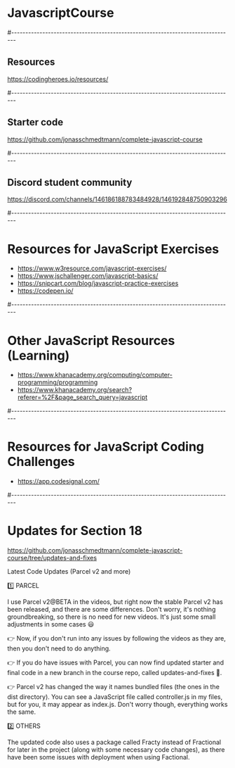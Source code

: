 # JavascriptCourse

#-------------------------------------------------------------------------------
## Resources
https://codingheroes.io/resources/

#-------------------------------------------------------------------------------
## Starter code
https://github.com/jonasschmedtmann/complete-javascript-course

#-------------------------------------------------------------------------------
## Discord student community
https://discord.com/channels/146186188783484928/146192848750903296

#-------------------------------------------------------------------------------
# Resources for JavaScript Exercises
- https://www.w3resource.com/javascript-exercises/
- https://www.jschallenger.com/javascript-basics/
- https://snipcart.com/blog/javascript-practice-exercises
- https://codepen.io/

#-------------------------------------------------------------------------------
# Other JavaScript Resources (Learning)
- https://www.khanacademy.org/computing/computer-programming/programming
- https://www.khanacademy.org/search?referer=%2F&page_search_query=javascript

#-------------------------------------------------------------------------------
# Resources for JavaScript Coding Challenges
- https://app.codesignal.com/


#-------------------------------------------------------------------------------
# Updates for Section 18
https://github.com/jonasschmedtmann/complete-javascript-course/tree/updates-and-fixes

Latest Code Updates (Parcel v2 and more)

1️⃣ PARCEL

I use Parcel v2@BETA in the videos, but right now the stable Parcel v2 has been released, and there are some differences. Don't worry, it's nothing groundbreaking, so there is no need for new videos. It's just some small adjustments in some cases 😃

👉 Now, if you don't run into any issues by following the videos as they are, then you don't need to do anything.

👉 If you do have issues with Parcel, you can now find updated starter and final code in a new branch in the course repo, called updates-and-fixes 🐛.

👉 Parcel v2 has changed the way it names bundled files (the ones in the dist directory). You can see a JavaScript file called controller.js in my files, but for you, it may appear as index.js. Don't worry though, everything works the same.


2️⃣ OTHERS

The updated code also uses a package called Fracty instead of Fractional for later in the project (along with some necessary code changes), as there have been some issues with deployment when using Factional.


